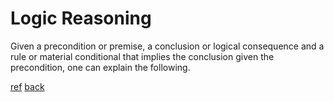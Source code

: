 # Logic Reasoning

Given a precondition or premise, a conclusion or logical consequence and a rule or material conditional that implies the conclusion given the precondition, one can explain the following.

[ref](https://en.wikipedia.org/wiki/Logical_reasoning)
[back](../readme.md)
